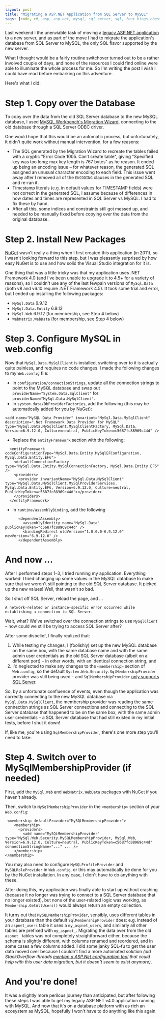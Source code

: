 ```yaml
---
layout: post
title: "Migrating a ASP.NET Application from SQL Server to MySQL"
tags: [code, c#, asp, asp.net, mysql, sql server, sql, four kings chess, european chess, chess]
---
```


Last weekend I the unenviable task of moving a [legacy ASP.NET application](http://fourkingschess.com/) to a new server, and as part of the move I had to migrate the application's database from SQL Server to MySQL, the only SQL flavor supported by the new server.

What I thought would be a fairly routine switchover turned out to be a rather involved couple of days, and none of the resources I could find online were able to illuminate the whole process for me. So I'm writing the post I wish I could have read before embarking on this adventure.

Here's what I did:

# Step 1. Copy over the Database
To copy over the data from the old SQL Server database to the new MySQL database, I used [MySQL Workbench's Migration Wizard](https://www.mysql.com/products/workbench/migrate/), connecting to the old database through a SQL Server ODBC driver.

One would hope that this would be an automatic process, but unfortunately, it didn't quite work without manual intervention, for a few reasons: 
- The SQL generated by the Migration Wizard to recreate the tables failed with a cryptic "Error Code 1005. Can't create table", giving "Specified key was too long; max key length is 767 bytes" as he reason. It ended up being an encoding issue – for whatever reason, the generated SQL assigned an unusual character encoding to each field. This issue went away after I removed all of the `ENCODING` clauses in the generated SQL and re-ran it.
- Timestamp literals (e.g. in default values for TIMESTAMP fields) were not correct in the generated SQL, I assume because of differences in how dates and times are represented in SQL Server vs MySQL. I had to fix these by hand.  
- After all this, some indices and constraints still got messed up, and needed to be manually fixed before copying over the data from the original database.
    
# Step 2. Install New Packages
[NuGet](https://www.nuget.org/) wasn't really a thing when I first created this application (in 2011), so I wasn't looking forward to this step, but I was pleasantly surprised by how easy NuGet is to use and how solid the Visual Studio integration for it is.

One thing that was a little tricky was that my application uses .NET Framework 4.0 (and I've been unable to upgrade it to 4.5+ for a variety of reasons), so I couldn't use any of the last fewpain versions of `MySql.Data` (both v8 and v6.10 require .NET Framework 4.5). It took some trial and error, but I ended up installing the following packages:
- `MySql.Data` 6.9.12
- `MySql.Data.Entity` 6.9.12
- `MySql.Web` 6.9.12 (for membership, see Step 4 below)
- `WebMatrix.WebData` (for membership, see Step 4 below)

# Step 3. Configure MySQL in web.config
Now that `MySql.Data.MySqlClient` is installed, switching over to it is actually quite painless, and requires no code changes. I made the following changes to my `Web.config` file:
- In `configuration/connectionStrings`, update all the connection strings to point to the MySQL database and swap out `providerName="System.Data.SqlClient"` for `providerName="MySql.Data.MySqlClient"`.
- In `system.data/DbProviderFactories`, add the following (this may be automatically added for you by NuGet):
```
<add name="MySQL Data Provider" invariant="MySql.Data.MySqlClient" description=".Net Framework Data Provider for MySQL" type="MySql.Data.MySqlClient.MySqlClientFactory, MySql.Data, Version=6.9.12.0, Culture=neutral, PublicKeyToken=c5687fc88969c44d" />
```
- Replace the `entityFramework` section with the following:
```
  <entityFramework codeConfigurationType="MySql.Data.Entity.MySqlEFConfiguration, MySql.Data.Entity.EF6">
    <defaultConnectionFactory type="MySql.Data.Entity.MySqlConnectionFactory, MySql.Data.Entity.EF6" />
    <providers>
      <provider invariantName="MySql.Data.MySqlClient" type="MySql.Data.MySqlClient.MySqlProviderServices, MySql.Data.Entity.EF6, Version=6.9.12.0, Culture=neutral, PublicKeyToken=c5687fc88969c44d"></provider>
    </providers>
  </entityFramework>
```
- In `runtime/assemblyBinding`, add the following:
```
      <dependentAssembly>
        <assemblyIdentity name="MySql.Data" publicKeyToken="c5687fc88969c44d" />
        <bindingRedirect oldVersion="1.0.0.0-6.9.12.0" newVersion="6.9.12.0" />
      </dependentAssembly>
```

# And now ...

After I performed steps 1–3, I tried running my application. Everything worked! I tried changing up some values in the MySQL database to make sure that we weren't still pointing to the old SQL Server database. It picked up the new values! Well, that wasn't so bad.

So I shut off SQL Server, reload the page, and ...
```
A network-related or instance-specific error occurred while establishing a connection to SQL Server.
```
Wait, what? We've switched over the connection strings to use `MySqlClient` – how could we still be trying to access SQL Server after?

After some disbelief, I finally realized that:
1. While testing my changes, I (foolishly) set up the new MySQL database on the same box, with the same database name and with the same admin user credentials as the old SQL Server database (albeit on a different port) – in other words, with an identical connection string, and
2. I'd neglected to make any changes to the `<membership>` section of `Web.config`, so the default `System.Web.Security.SqlMembershipProvider` provider was still being used – and `SqlMembershipProvider` [only supports SQL Server](https://docs.microsoft.com/en-us/dotnet/api/system.web.security.sqlmembershipprovider?view=netframework-4.8).

So, by a unfortunate confluence of events, even though the application was correctly connecting to the new MySQL database via `MySql.Data.MySqlClient`, the membership provider was reading the same connection strings as SQL Server connections and connecting to the SQL Server database that happened to be on the same box, with the same admin user credentials – a SQL Server database that had still existed in my initial tests, before I shut it down!

If, like me, you're using `SqlMembershipProvider`, there's one more step you'll need to take:

# Step 4. Switch over to MySqlMembershipProvider (if needed)

First, add the `MySql.Web` and `WebMatrix.WebData` packages with NuGet if you haven't already.

Then, switch to `MySqlMembershipProvider` in the `<membership>` section of your `Web.config`: 
```
 <membership defaultProvider="MySQLMembershipProvider">
    <membership>	
      <providers>	       
        <add name="MySQLMembershipProvider" type="MySql.Web.Security.MySQLMembershipProvider, MySql.Web, Version=6.9.12.0, Culture=neutral, PublicKeyToken=c5687fc88969c44d" connectionStringName="..." ... />
    </membership>
</membership>
```

You may also need to configure `MySQLProfileProvider` and `MySQLRoleProvider` in `Web.config`, or this may automatically be done for you by the NuGet installation. In any case, I didn't have to do anything with these.

After doing this, my application was finally able to start up without crashing (because it no longer was trying to connect to a SQL Server database that no longer existed), but none of the user-related logic was working, as `Membership.GetAllUsers()` would always return an empty collection.

It turns out that `MySQLMembershipProvider`, sensibly, uses different tables in your database than the default `SqlMembershipProvider` does: e.g. instead of an `aspnet_users` table it uses a `my_aspnet_users`, and similarly all other tables are prefixed with `my_aspnet_`. Migrating the data over from the old `aspnet_` tables was not completely straightforward either, because the schema is slightly different, with columns renamed and reordered, and in some cases a few columns added. I did some janky SQL-fu to get the user data moved over because I couldn't find a more automated solution _(old StackOverflow threads [mention a ASP.Net configuration tool](https://stackoverflow.com/questions/2242644/using-mysql-mysqlmembershipprovider-autogenerateschema-true-not-working) that could help with this user data migration, but it doesn't seem to exist anymore)_.

# And you're done!

It was a slightly more perilous journey than anticipated, but after following these steps I was able to get my legacy ASP.NET v4.0 application running with MySQL. And now that it's on a database platform with as rich an ecosystem as MySQL, hopefully I won't have to do anything like this again.